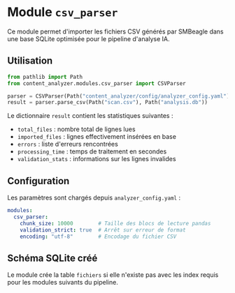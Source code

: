# Module `csv_parser`

Ce module permet d'importer les fichiers CSV générés par SMBeagle dans une base
SQLite optimisée pour le pipeline d'analyse IA.

## Utilisation

```python
from pathlib import Path
from content_analyzer.modules.csv_parser import CSVParser

parser = CSVParser(Path("content_analyzer/config/analyzer_config.yaml"))
result = parser.parse_csv(Path("scan.csv"), Path("analysis.db"))
```

Le dictionnaire `result` contient les statistiques suivantes :
- `total_files` : nombre total de lignes lues
- `imported_files` : lignes effectivement insérées en base
- `errors` : liste d'erreurs rencontrées
- `processing_time` : temps de traitement en secondes
- `validation_stats` : informations sur les lignes invalides

## Configuration

Les paramètres sont chargés depuis `analyzer_config.yaml` :

```yaml
modules:
  csv_parser:
    chunk_size: 10000        # Taille des blocs de lecture pandas
    validation_strict: true  # Arrêt sur erreur de format
    encoding: "utf-8"        # Encodage du fichier CSV
```

## Schéma SQLite créé

Le module crée la table `fichiers` si elle n'existe pas avec les index requis
pour les modules suivants du pipeline.

